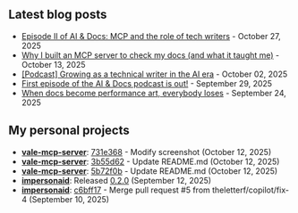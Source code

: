 ## Latest blog posts

<!-- BLOG-POSTS:START -->
- [Episode II of AI & Docs: MCP and the role of tech writers](https://passo.uno/ai-docs-episode-ii-mcp-servers/) - October 27, 2025
- [Why I built an MCP server to check my docs (and what it taught me)](https://passo.uno/mcp-server-docs-tooling/) - October 13, 2025
- [[Podcast] Growing as a technical writer in the AI era](https://passo.uno/podcast-growing-as-tech-writer/) - October 02, 2025
- [First episode of the AI & Docs podcast is out!](https://passo.uno/ai-docs-podcast-first-episode/) - September 29, 2025
- [When docs become performance art, everybody loses](https://passo.uno/documentation-theater-everybody-loses/) - September 24, 2025
<!-- BLOG-POSTS:END -->

## My personal projects

<!-- GITHUB-ACTIVITY:START -->
- **[vale-mcp-server](https://github.com/theletterf/vale-mcp-server)**: [731e368](https://github.com/theletterf/vale-mcp-server/commit/731e368a46fc923e127182313a16b56fabd4d81b) - Modify screenshot (October 12, 2025)
- **[vale-mcp-server](https://github.com/theletterf/vale-mcp-server)**: [3b55d62](https://github.com/theletterf/vale-mcp-server/commit/3b55d62486baad9d8e2bc6425be96c0ea47248f9) - Update README.md (October 12, 2025)
- **[vale-mcp-server](https://github.com/theletterf/vale-mcp-server)**: [5b72f0b](https://github.com/theletterf/vale-mcp-server/commit/5b72f0b33aa2c8f506229a7ab2b58e4bac2501b6) - Update README.md (October 12, 2025)
- **[impersonaid](https://github.com/theletterf/impersonaid)**: Released [0.2.0](https://github.com/theletterf/impersonaid/releases/tag/0.2.0) (September 12, 2025)
- **[impersonaid](https://github.com/theletterf/impersonaid)**: [c6bff17](https://github.com/theletterf/impersonaid/commit/c6bff1745c91acdd21d1287f6e36807b0e9a4ea3) - Merge pull request #5 from theletterf/copilot/fix-4 (September 10, 2025)
<!-- GITHUB-ACTIVITY:END -->
